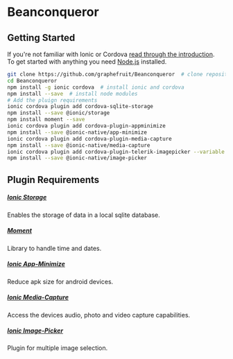 # Beanconqueror
## Getting Started

If you're not familiar with Ionic or Cordova [read through the introduction](http://ionicframework.com/docs/intro/installation/).  
To get started with anything you need [Node.js](https://nodejs.org/en/download/) installed.

```bash
git clone https://github.com/graphefruit/Beanconqueror  # clone repository
cd Beanconqueror
npm install -g ionic cordova  # install ionic and cordova
npm install --save  # install node modules
# Add the pluign requirements
ionic cordova plugin add cordova-sqlite-storage
npm install --save @ionic/storage
npm install moment --save
ionic cordova plugin add cordova-plugin-appminimize
npm install --save @ionic-native/app-minimize
ionic cordova plugin add cordova-plugin-media-capture
npm install --save @ionic-native/media-capture
ionic cordova plugin add cordova-plugin-telerik-imagepicker --variable PHOTO_LIBRARY_USAGE_DESCRIPTION="Bitte um Freigabe"
npm install --save @ionic-native/image-picker
```

## Plugin Requirements
##### [Ionic Storage](https://ionicframework.com/docs/storage/)
Enables the storage of data in a local sqlite database.

##### [Moment](https://stackoverflow.com/questions/39893257/using-moment-js-package-in-ionic-2-project)
Library to handle time and dates.

##### [Ionic App-Minimize](http://ionicframework.com/docs/native/app-minimize/)
Reduce apk size for android devices.

##### [Ionic Media-Capture](http://ionicframework.com/docs/native/media-capture/)
Access the devices audio, photo and video capture capabilities.

##### [Ionic Image-Picker](http://ionicframework.com/docs/native/image-picker/)
Plugin for multiple image selection.

